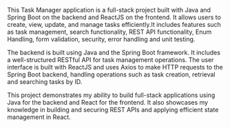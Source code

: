 This Task Manager application is a full-stack project built with Java and Spring Boot on the backend and ReactJS on the frontend. It allows users to create, view, update, and manage tasks efficiently.It includes features such as task management, search functionality, REST API functionality, Enum Handling, form validation, security, error handling and unit testing.

The backend is built using Java and the Spring Boot framework. It includes a well-structured RESTful API for task management operations. The user interface is built with ReactJS and uses Axios to make HTTP requests to the Spring Boot backend, handling operations such as task creation, retrieval and searching tasks by ID.

This project demonstrates my ability to build full-stack applications using Java for the backend and React for the frontend. It also showcases my knowledge in building and securing REST APIs and applying efficient state management in React.
